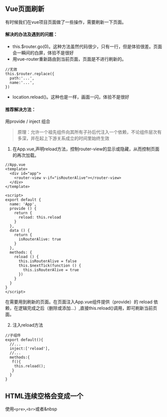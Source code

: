 ## Vue页面刷新
有时候我们在vue项目页面做了一些操作，需要刷新一下页面。

#### 解决的办法及遇到的问题：
* this.$router.go(0)。这种方法虽然代码很少，只有一行，但是体验很差。页面会一瞬间的白屏，体验不是很好
* 用vue-router重新路由到当前页面，页面是不进行刷新的。
```
//无效
this.$router.replace({
  path:'...',
  name:'...',
})
```
* location.reload()。这种也是一样，画面一闪，体验不是很好
#### **推荐解决方法**：
用provide / inject 组合
> 原理：允许一个祖先组件向其所有子孙后代注入一个依赖，不论组件层次有多深，并在起上下游关系成立的时间里始终生效

1. 在App.vue,声明reload方法，控制router-view的显示或隐藏，从而控制页面的再次加载。
```
//App.vue
<template>
  <div id="app">
    <router-view v-if="isRouterAlive"></router-view>
  </div>
</template>

<script>
export default {
  name: 'App',
  provide () {
    return {
      reload: this.reload
    }
  },
  data () {
    return {
      isRouterAlive: true
    }
  },
  methods: {
    reload () {
      this.isRouterAlive = false
      this.$nextTick(function () {
        this.isRouterAlive = true
      })
    }
  }
}
</script>
```
在需要用到刷新的页面。在页面注入App.vue组件提供（provide）的 reload 依赖，在逻辑完成之后（删除或添加...）,直接this.reload()调用，即可刷新当前页面。

2. 注入reload方法
```
//子组件
export default(){
  //...
  inject:['reload'],
  //...
  methods:{
   f(){
    this.reload();
   }
  }
}
```

## HTML连续空格会变成一个
使用```<pre>```,```<br>```或者&nbsp
